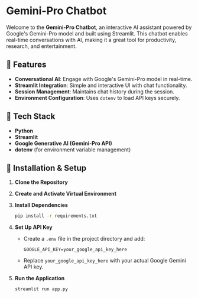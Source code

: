 # Gemini-Pro Chatbot

Welcome to the **Gemini-Pro Chatbot**, an interactive AI assistant powered by Google's Gemini-Pro model and built using Streamlit. This chatbot enables real-time conversations with AI, making it a great tool for productivity, research, and entertainment.

## 🚀 Features

- **Conversational AI**: Engage with Google's Gemini-Pro model in real-time.
- **Streamlit Integration**: Simple and interactive UI with chat functionality.
- **Session Management**: Maintains chat history during the session.
- **Environment Configuration**: Uses `dotenv` to load API keys securely.

## 📌 Tech Stack

- **Python**
- **Streamlit**
- **Google Generative AI (Gemini-Pro API)**
- **dotenv** (for environment variable management)

## 🔧 Installation & Setup

1. **Clone the Repository**
2. **Create and Activate Virtual Environment**
3. **Install Dependencies**
   ```bash
   pip install -r requirements.txt
   ```
4. **Set Up API Key**
   - Create a `.env` file in the project directory and add:
     ```plaintext
     GOOGLE_API_KEY=your_google_api_key_here
     ```
   - Replace `your_google_api_key_here` with your actual Google Gemini API key.

5. **Run the Application**
   ```bash
   streamlit run app.py
   ```
